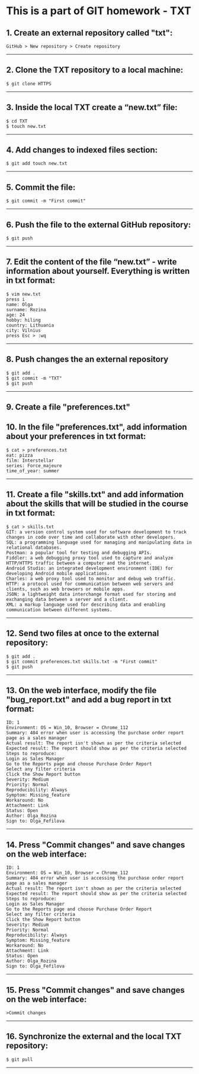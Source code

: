 # This is a part of GIT homework - TXT
## 1. Create an external repository called "txt": 
```
GitHub > New repository > Create repository 
```
***
## 2. Clone the TXT repository to a local machine: 
```
$ git clone HTTPS
```
***
## 3. Inside the local TXT create a “new.txt” file: 
```
$ cd TXT
$ touch new.txt
```
***
## 4. Add changes to indexed files section: 
```
$ git add touch new.txt
```
***
## 5. Commit the file: 
```
$ git commit -m "First commit"
```
***
## 6. Push the file to the external GitHub repository: 
```
$ git push
```
***
## 7. Edit the content of the file “new.txt” - write information about yourself. Everything is written in txt format:
```
$ vim new.txt
press i
name: Olga
surname: Rozina
age: 24 
hobby: hiling 
country: Lithuania 
city: Vilnius 
press Esc > :wq
```
***
## 8. Push changes the an external repository
```
$ git add .
$ git commit -m "TXT"
$ git push
```
***
## 9. Create a file "preferences.txt"
## 10. In the file "preferences.txt", add information about your preferences in txt format:
```
$ cat > preferences.txt
eat: pizza 
film: Interstellar 
series: Force_majeure 
time_of_year: summer
```
***
## 11. Create a file "skills.txt" and add information about the skills that will be studied in the course in txt format:
```
$ cat > skills.txt
GIT: a version control system used for software development to track changes in code over time and collaborate with other developers.
SQL: a programming language used for managing and manipulating data in relational databases.
Postman: a popular tool for testing and debugging APIs.
Fiddler: a web debugging proxy tool used to capture and analyze HTTP/HTTPS traffic between a computer and the internet.
Android Studio: an integrated development environment (IDE) for developing Android mobile applications.
Charles: a web proxy tool used to monitor and debug web traffic.
HTTP: a protocol used for communication between web servers and clients, such as web browsers or mobile apps.
JSON: a lightweight data interchange format used for storing and exchanging data between a server and a client.
XML: a markup language used for describing data and enabling communication between different systems.
```
***
## 12. Send two files at once to the external repository:
```
$ git add .
$ git commit preferences.txt skills.txt -m "First commit"
$ git push
```
***
## 13. On the web interface, modify the file "bug_report.txt" and add a bug report in txt format:
```
ID: 1
Environment: OS = Win_10, Browser = Chrome_112
Summary: 404 error when user is accessing the purchase order report page as a sales manager
Actual result: The report isn't shown as per the criteria selected
Expected result: The report should show as per the criteria selected
Steps to reproduce:
Login as Sales Manager
Go to the Reports page and choose Purchase Order Report
Select any filter criteria
Click the Show Report button
Severity: Medium
Priority: Normal
Reproducibility: Always
Symptom: Missing_feature
Workaround: No
Attachment: Link
Status: Open
Author: Olga_Rozina
Sign to: Olga_Fefilova
```
***
## 14. Press "Commit changes" and save changes on the web interface:
```
ID: 1
Environment: OS = Win_10, Browser = Chrome_112
Summary: 404 error when user is accessing the purchase order report page as a sales manager
Actual result: The report isn't shown as per the criteria selected
Expected result: The report should show as per the criteria selected
Steps to reproduce:
Login as Sales Manager
Go to the Reports page and choose Purchase Order Report
Select any filter criteria
Click the Show Report button
Severity: Medium
Priority: Normal
Reproducibility: Always
Symptom: Missing_feature
Workaround: No
Attachment: Link
Status: Open
Author: Olga_Rozina
Sign to: Olga_Fefilova
```
***
## 15. Press "Commit changes" and save changes on the web interface:
```
>Commit changes
```
***
## 16. Synchronize the external and the local TXT repository:
```
$ git pull
```
***
